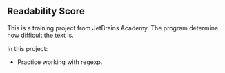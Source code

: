 ## Readability Score

This is a training project from JetBrains Academy.
The program determine how difficult the text is.

In this project:
* Practice working with regexp.
